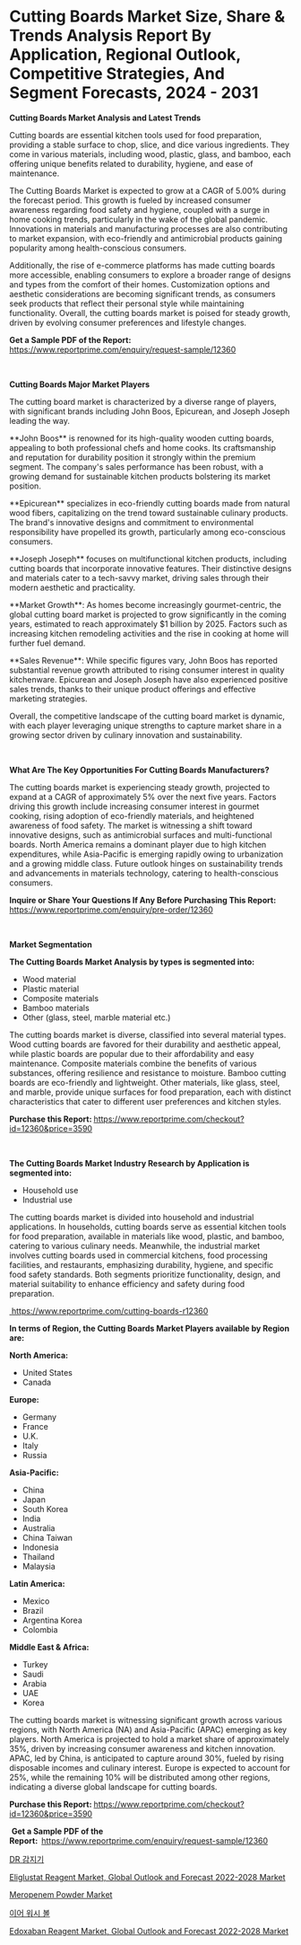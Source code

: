 <p><h1>Cutting Boards Market Size, Share & Trends Analysis Report By Application, Regional Outlook, Competitive Strategies, And Segment Forecasts, 2024 - 2031</h1></p><p><strong>Cutting Boards Market Analysis and Latest Trends</strong></p>
<p><p>Cutting boards are essential kitchen tools used for food preparation, providing a stable surface to chop, slice, and dice various ingredients. They come in various materials, including wood, plastic, glass, and bamboo, each offering unique benefits related to durability, hygiene, and ease of maintenance.  </p><p>The Cutting Boards Market is expected to grow at a CAGR of 5.00% during the forecast period. This growth is fueled by increased consumer awareness regarding food safety and hygiene, coupled with a surge in home cooking trends, particularly in the wake of the global pandemic. Innovations in materials and manufacturing processes are also contributing to market expansion, with eco-friendly and antimicrobial products gaining popularity among health-conscious consumers.  </p><p>Additionally, the rise of e-commerce platforms has made cutting boards more accessible, enabling consumers to explore a broader range of designs and types from the comfort of their homes. Customization options and aesthetic considerations are becoming significant trends, as consumers seek products that reflect their personal style while maintaining functionality. Overall, the cutting boards market is poised for steady growth, driven by evolving consumer preferences and lifestyle changes.</p></p>
<p><strong>Get a Sample PDF of the Report:&nbsp;</strong> <a href="https://www.reportprime.com/enquiry/request-sample/12360">https://www.reportprime.com/enquiry/request-sample/12360</a></p>
<p>&nbsp;</p>
<p><strong>Cutting Boards Major Market Players</strong></p>
<p><p>The cutting board market is characterized by a diverse range of players, with significant brands including John Boos, Epicurean, and Joseph Joseph leading the way. </p><p>**John Boos** is renowned for its high-quality wooden cutting boards, appealing to both professional chefs and home cooks. Its craftsmanship and reputation for durability position it strongly within the premium segment. The company's sales performance has been robust, with a growing demand for sustainable kitchen products bolstering its market position.</p><p>**Epicurean** specializes in eco-friendly cutting boards made from natural wood fibers, capitalizing on the trend toward sustainable culinary products. The brand's innovative designs and commitment to environmental responsibility have propelled its growth, particularly among eco-conscious consumers.</p><p>**Joseph Joseph** focuses on multifunctional kitchen products, including cutting boards that incorporate innovative features. Their distinctive designs and materials cater to a tech-savvy market, driving sales through their modern aesthetic and practicality.</p><p>**Market Growth**: As homes become increasingly gourmet-centric, the global cutting board market is projected to grow significantly in the coming years, estimated to reach approximately $1 billion by 2025. Factors such as increasing kitchen remodeling activities and the rise in cooking at home will further fuel demand.</p><p>**Sales Revenue**: While specific figures vary, John Boos has reported substantial revenue growth attributed to rising consumer interest in quality kitchenware. Epicurean and Joseph Joseph have also experienced positive sales trends, thanks to their unique product offerings and effective marketing strategies.</p><p>Overall, the competitive landscape of the cutting board market is dynamic, with each player leveraging unique strengths to capture market share in a growing sector driven by culinary innovation and sustainability.</p></p>
<p>&nbsp;</p>
<p><strong>What Are The Key Opportunities For Cutting Boards Manufacturers?</strong></p>
<p><p>The cutting boards market is experiencing steady growth, projected to expand at a CAGR of approximately 5% over the next five years. Factors driving this growth include increasing consumer interest in gourmet cooking, rising adoption of eco-friendly materials, and heightened awareness of food safety. The market is witnessing a shift toward innovative designs, such as antimicrobial surfaces and multi-functional boards. North America remains a dominant player due to high kitchen expenditures, while Asia-Pacific is emerging rapidly owing to urbanization and a growing middle class. Future outlook hinges on sustainability trends and advancements in materials technology, catering to health-conscious consumers.</p></p>
<p><strong>Inquire or Share Your Questions If Any Before Purchasing This Report:</strong> <a href="https://www.reportprime.com/enquiry/pre-order/12360">https://www.reportprime.com/enquiry/pre-order/12360</a></p>
<p>&nbsp;</p>
<p><strong>Market Segmentation</strong></p>
<p><strong>The Cutting Boards Market Analysis by types is segmented into:</strong></p>
<p><ul><li>Wood material</li><li>Plastic material</li><li>Composite materials</li><li>Bamboo materials</li><li>Other (glass, steel, marble material etc.)</li></ul></p>
<p><p>The cutting boards market is diverse, classified into several material types. Wood cutting boards are favored for their durability and aesthetic appeal, while plastic boards are popular due to their affordability and easy maintenance. Composite materials combine the benefits of various substances, offering resilience and resistance to moisture. Bamboo cutting boards are eco-friendly and lightweight. Other materials, like glass, steel, and marble, provide unique surfaces for food preparation, each with distinct characteristics that cater to different user preferences and kitchen styles.</p></p>
<p><strong>Purchase this Report:&nbsp;</strong><a href="https://www.reportprime.com/checkout?id=12360&price=3590">https://www.reportprime.com/checkout?id=12360&price=3590</a></p>
<p>&nbsp;</p>
<p><strong>The Cutting Boards Market Industry Research by Application is segmented into:</strong></p>
<p><ul><li>Household use</li><li>Industrial use</li></ul></p>
<p><p>The cutting boards market is divided into household and industrial applications. In households, cutting boards serve as essential kitchen tools for food preparation, available in materials like wood, plastic, and bamboo, catering to various culinary needs. Meanwhile, the industrial market involves cutting boards used in commercial kitchens, food processing facilities, and restaurants, emphasizing durability, hygiene, and specific food safety standards. Both segments prioritize functionality, design, and material suitability to enhance efficiency and safety during food preparation.</p></p>
<p><a href="https://www.reportprime.com/cutting-boards-r12360">&nbsp;https://www.reportprime.com/cutting-boards-r12360</a></p>
<p><strong>In terms of Region, the Cutting Boards Market Players available by Region are:</strong></p>
<p>
    <p> <strong> North America: </strong>
        <ul>
            <li>United States</li>
            <li>Canada</li>
        </ul>
        </p> 
    <p> <strong> Europe: </strong>
        <ul>
            <li>Germany</li>
            <li>France</li>
            <li>U.K.</li>
            <li>Italy</li>
            <li>Russia</li>
        </ul>
        </p> 
    <p> <strong> Asia-Pacific: </strong>
        <ul>
            <li>China</li>
            <li>Japan</li>
            <li>South Korea</li>
            <li>India</li>
            <li>Australia</li>
            <li>China Taiwan</li>
            <li>Indonesia</li>
            <li>Thailand</li>
            <li>Malaysia</li>
        </ul>
        </p> 
    <p> <strong> Latin America: </strong>
        <ul>
            <li>Mexico</li>
            <li>Brazil</li>
            <li>Argentina Korea</li>
            <li>Colombia</li>
        </ul>
        </p> 
    <p> <strong> Middle East & Africa: </strong>
        <ul>
            <li>Turkey</li>
            <li>Saudi</li>
            <li>Arabia</li>
            <li>UAE</li>
            <li>Korea</li>
        </ul>
    </p>
    </p>
<p><p>The cutting boards market is witnessing significant growth across various regions, with North America (NA) and Asia-Pacific (APAC) emerging as key players. North America is projected to hold a market share of approximately 35%, driven by increasing consumer awareness and kitchen innovation. APAC, led by China, is anticipated to capture around 30%, fueled by rising disposable incomes and culinary interest. Europe is expected to account for 25%, while the remaining 10% will be distributed among other regions, indicating a diverse global landscape for cutting boards.</p></p>
<p><strong>Purchase this Report: </strong><a href="https://www.reportprime.com/checkout?id=12360&price=3590">https://www.reportprime.com/checkout?id=12360&price=3590</a></p>
<p>&nbsp;<strong>Get a Sample PDF of the Report:&nbsp;&nbsp;</strong><a href="https://www.reportprime.com/enquiry/request-sample/12360">https://www.reportprime.com/enquiry/request-sample/12360</a></p>
<p><strong></strong></p>
<p><p><a href="https://medium.com/@nazminrahman651/dr-%ED%83%90%EC%A7%80%EA%B8%B0%EC%9D%98-%EB%AF%B8%EB%9E%98%EC%97%90-%EC%98%81%ED%96%A5%EC%9D%84-%EB%AF%B8%EC%B9%98%EB%8A%94-%EC%9A%94%EC%9D%B8%EC%9D%80-%EB%AC%B4%EC%97%87%EC%9D%B8%EA%B0%80-2024%EB%85%84%EB%B6%80%ED%84%B0-2031%EB%85%84%EA%B9%8C%EC%A7%80%EC%9D%98-%EC%8B%9C%EC%9E%A5-%ED%86%B5%EC%B0%B0%EB%A0%A5-%EB%B0%8F-%EC%84%B1%EC%9E%A5-%EC%A0%84%EB%A7%9D-14817b2fa3a6">DR 감지기</a></p><p><a href="https://www.linkedin.com/pulse/eliglustat-reagent-market-global-outlook-forecast-2022-2028-research-qp4ue?trackingId=QWlNF3owSiGRWUpWg%2FKi6A%3D%3D">Eliglustat Reagent Market, Global Outlook and Forecast 2022-2028 Market</a></p><p><a href="https://medium.com/@nedaaracarrol/navigating-the-global-meropenem-powder-market-from-trends-to-strategy-for-period-from-2024-to-2031-4ffb633b70c6">Meropenem Powder Market</a></p><p><a href="https://medium.com/@nazminrahman651/%EB%8B%A4%EC%96%91%ED%95%9C-%EC%A7%80%EC%97%AD%EB%93%A4%EC%9D%B4-%EA%B7%80-%EC%84%B8%EC%B2%99-%EB%B3%BC-%EC%8B%9C%EC%9E%A5%EC%97%90-%EC%96%B4%EB%96%BB%EA%B2%8C-%EC%A0%81%EC%9D%91%ED%95%98%EA%B3%A0-%EC%9E%88%EB%82%98%EC%9A%94-%EA%B8%80%EB%A1%9C%EB%B2%8C-%EC%8B%9C%EC%9E%A5-%EB%8F%99%ED%96%A5-%EB%B0%8F-%EA%B7%80-%EC%84%B8%EC%B2%99-%EB%B3%BC-%EC%8B%9C%EC%9E%A5-%EA%B0%9C%EC%9A%94-2024-2031-fad4416da49d">이어 워시 볼</a></p><p><a href="https://www.linkedin.com/pulse/comprehensive-analysis-global-edoxaban-reagent-market-outlook-oswhe?trackingId=70MwnJalSPqLY1BBHMDcBw%3D%3D">Edoxaban Reagent Market, Global Outlook and Forecast 2022-2028 Market</a></p></p>